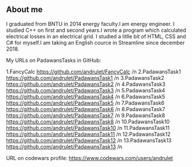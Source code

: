 ## About me

I graduated from BNTU in 2014 energy faculty.I am energy engineer. I studied C++ on first and second years.I wrote a program which calculated electrical losses in an electrical grid. I studied a litlle bit of HTML, CSS and C# for myself.I am taking an English cource in Streamline since december 2018.

My URLs on PadawansTasks in GitHub:

1.FancyCalc https://github.com/andrulet/FancyCalc /n
2.PadawansTask1 https://github.com/andrulet/PadawansTask1 /n
3.PadawansTask2 https://github.com/andrulet/PadawansTask2 /n
4.PadawansTask3 https://github.com/andrulet/PadawansTask3 /n
5.PadawansTask4 https://github.com/andrulet/PadawansTask4 /n
6.PadawansTask5 https://github.com/andrulet/PadawansTask5 /n
7.PadawansTask6 https://github.com/andrulet/PadawansTask6 /n
8.PadawansTask7 https://github.com/andrulet/PadawansTask7 /n
9.PadawansTask8 https://github.com/andrulet/PadawansTask8 /n
10.PadawansTask10 https://github.com/andrulet/PadawansTask10 /n
11.PadawansTask11 https://github.com/andrulet/PadawansTask11 /n
12.PadawansTask12 https://github.com/andrulet/PadawansTask12 /n
13.PadawansTask13 https://github.com/andrulet/PadawansTask13 /n

URL on codewars profile: https://www.codewars.com/users/andrulet
